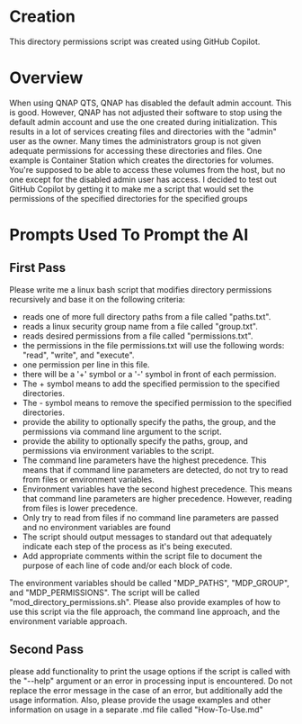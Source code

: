 # Creation
This directory permissions script was created using GitHub Copilot.

# Overview
When using QNAP QTS, QNAP has disabled the default admin account. This is good. However, QNAP has not adjusted their software to stop using the default admin account and use the one created during initialization.
This results in a lot of services creating files and directories with the "admin" user as the owner. 
Many times the administrators group is not given adequate permissions for accessing these directories and files.
One example is Container Station which creates the directories for volumes. You're supposed to be able to access these volumes from the host, but no one except for the disabled admin user has access.
I decided to test out GitHub Copilot by getting it to make me a script that would set the permissions of the specified directories for the specified groups



# Prompts Used To Prompt the AI

## First Pass
Please write me a linux bash script that modifies directory permissions recursively and base it on the following criteria:
- reads one of more full directory paths from a file called "paths.txt".
- reads a linux security group name from a file called "group.txt".
- reads desired permissions from a file called "permissions.txt".
- the permissions in the file permissions.txt will use the following words: "read", "write", and "execute".
- one permission per line in this file.
- there will be a '+' symbol or a '-' symbol in front of each permission.
- The + symbol means to add the specified permission to the specified directories.
- The - symbol means to remove the specified permission to the specified directories.
- provide the ability to optionally specify the paths, the group, and the permissions via command line argument to the script.
- provide the ability to optionally specify the paths, group, and permissions via environment variables to the script.
- The command line parameters have the highest precedence. This means that if command line parameters are detected, do not try to read from files or environment variables.
- Environment variables have the second highest precedence. This means that command line parameters are higher precedence. However, reading from files is lower precedence.
- Only try to read from files if no command line parameters are passed and no environment variables are found
- The script should output messages to standard out that adequately indicate each step of the process as it's being executed.
- Add appropriate comments within the script file to document the purpose of each line of code and/or each block of code.

The environment variables should be called "MDP_PATHS", "MDP_GROUP", and "MDP_PERMISSIONS".
The script will be called "mod_directory_permissions.sh".
Please also provide examples of how to use this script via the file approach, the command line approach, and the environment variable approach.

## Second Pass
please add functionality to print the usage options if the script is called with the "--help" argument or an error in processing input is encountered. Do not replace the error message in the case of an error, but additionally add the usage information. Also, please provide the usage examples and other information on usage in a separate .md file called "How-To-Use.md"




